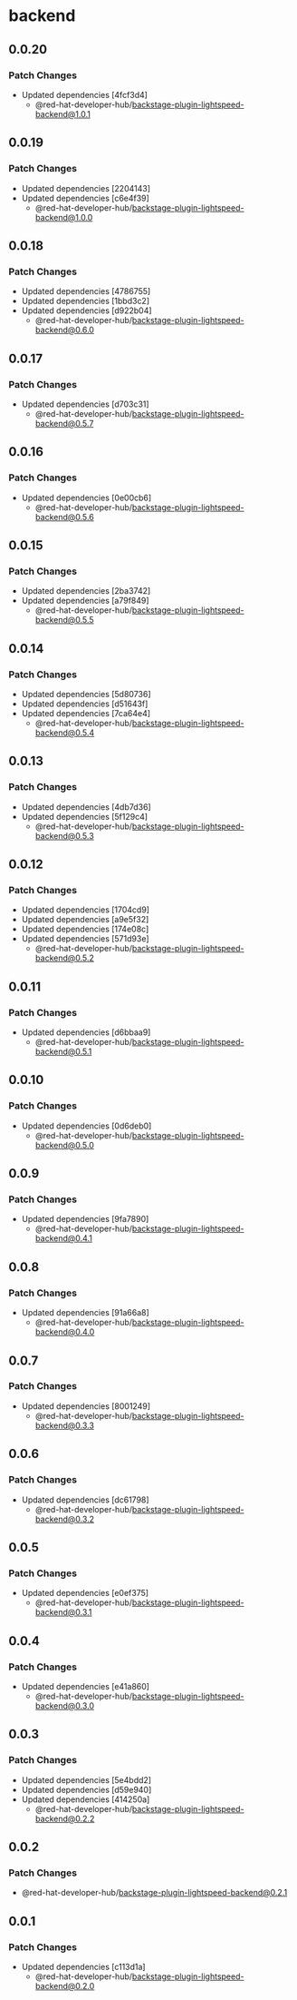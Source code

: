 # backend

## 0.0.20

### Patch Changes

- Updated dependencies [4fcf3d4]
  - @red-hat-developer-hub/backstage-plugin-lightspeed-backend@1.0.1

## 0.0.19

### Patch Changes

- Updated dependencies [2204143]
- Updated dependencies [c6e4f39]
  - @red-hat-developer-hub/backstage-plugin-lightspeed-backend@1.0.0

## 0.0.18

### Patch Changes

- Updated dependencies [4786755]
- Updated dependencies [1bbd3c2]
- Updated dependencies [d922b04]
  - @red-hat-developer-hub/backstage-plugin-lightspeed-backend@0.6.0

## 0.0.17

### Patch Changes

- Updated dependencies [d703c31]
  - @red-hat-developer-hub/backstage-plugin-lightspeed-backend@0.5.7

## 0.0.16

### Patch Changes

- Updated dependencies [0e00cb6]
  - @red-hat-developer-hub/backstage-plugin-lightspeed-backend@0.5.6

## 0.0.15

### Patch Changes

- Updated dependencies [2ba3742]
- Updated dependencies [a79f849]
  - @red-hat-developer-hub/backstage-plugin-lightspeed-backend@0.5.5

## 0.0.14

### Patch Changes

- Updated dependencies [5d80736]
- Updated dependencies [d51643f]
- Updated dependencies [7ca64e4]
  - @red-hat-developer-hub/backstage-plugin-lightspeed-backend@0.5.4

## 0.0.13

### Patch Changes

- Updated dependencies [4db7d36]
- Updated dependencies [5f129c4]
  - @red-hat-developer-hub/backstage-plugin-lightspeed-backend@0.5.3

## 0.0.12

### Patch Changes

- Updated dependencies [1704cd9]
- Updated dependencies [a9e5f32]
- Updated dependencies [174e08c]
- Updated dependencies [571d93e]
  - @red-hat-developer-hub/backstage-plugin-lightspeed-backend@0.5.2

## 0.0.11

### Patch Changes

- Updated dependencies [d6bbaa9]
  - @red-hat-developer-hub/backstage-plugin-lightspeed-backend@0.5.1

## 0.0.10

### Patch Changes

- Updated dependencies [0d6deb0]
  - @red-hat-developer-hub/backstage-plugin-lightspeed-backend@0.5.0

## 0.0.9

### Patch Changes

- Updated dependencies [9fa7890]
  - @red-hat-developer-hub/backstage-plugin-lightspeed-backend@0.4.1

## 0.0.8

### Patch Changes

- Updated dependencies [91a66a8]
  - @red-hat-developer-hub/backstage-plugin-lightspeed-backend@0.4.0

## 0.0.7

### Patch Changes

- Updated dependencies [8001249]
  - @red-hat-developer-hub/backstage-plugin-lightspeed-backend@0.3.3

## 0.0.6

### Patch Changes

- Updated dependencies [dc61798]
  - @red-hat-developer-hub/backstage-plugin-lightspeed-backend@0.3.2

## 0.0.5

### Patch Changes

- Updated dependencies [e0ef375]
  - @red-hat-developer-hub/backstage-plugin-lightspeed-backend@0.3.1

## 0.0.4

### Patch Changes

- Updated dependencies [e41a860]
  - @red-hat-developer-hub/backstage-plugin-lightspeed-backend@0.3.0

## 0.0.3

### Patch Changes

- Updated dependencies [5e4bdd2]
- Updated dependencies [d59e940]
- Updated dependencies [414250a]
  - @red-hat-developer-hub/backstage-plugin-lightspeed-backend@0.2.2

## 0.0.2

### Patch Changes

- @red-hat-developer-hub/backstage-plugin-lightspeed-backend@0.2.1

## 0.0.1

### Patch Changes

- Updated dependencies [c113d1a]
  - @red-hat-developer-hub/backstage-plugin-lightspeed-backend@0.2.0
